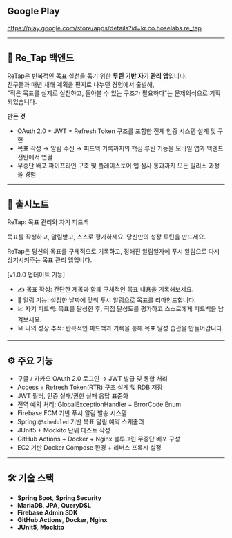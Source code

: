 ## Google Play

https://play.google.com/store/apps/details?id=kr.co.hoselabs.re_tap

---

## 🧠 Re_Tap 백엔드

ReTap은 반복적인 목표 실천을 돕기 위한 **루틴 기반 자기 관리 앱**입니다.  
친구들과 매년 새해 계획을 편지로 나누던 경험에서 출발해,  
"적은 목표를 실제로 실천하고, 돌아볼 수 있는 구조가 필요하다"는 문제의식으로 기획되었습니다.

**만든 것**  
- OAuth 2.0 + JWT + Refresh Token 구조를 포함한 전체 인증 시스템 설계 및 구현  
- 목표 작성 → 알림 수신 → 피드백 기록까지의 핵심 루틴 기능을 모바일 앱과 백엔드 전반에서 연결  
- 무중단 배포 파이프라인 구축 및 플레이스토어 앱 심사 통과까지 모든 릴리스 과정을 경험

---

## 🧠 출시노트

ReTap: 목표 관리와 자기 피드백

목표를 작성하고, 알림받고, 스스로 평가하세요. 당신만의 성장 루틴을 만드세요.

ReTap은 당신의 목표를 구체적으로 기록하고, 정해진 알림일자에 푸시 알림으로 다시 상기시켜주는 목표 관리 앱입니다.

[v1.0.0 업데이트 기능] 
- ✍️ 목표 작성: 간단한 제목과 함께 구체적인 목표 내용을 기록해보세요.
- 🔔 알림 기능: 설정한 날짜에 맞춰 푸시 알림으로 목표를 리마인드합니다.
- 📈 자기 피드백: 목표를 달성한 후, 직접 달성도를 평가하고 스스로에게 피드백을 남겨보세요.
- 📊 나의 성장 추적: 반복적인 피드백과 기록을 통해 목표 달성 습관을 만들어갑니다.

---

## ⚙️ 주요 기능

- 구글 / 카카오 OAuth 2.0 로그인 → JWT 발급 및 통합 처리
- Access + Refresh Token(RTR) 구조 설계 및 RDB 저장
- JWT 필터, 인증 실패/권한 실패 응답 표준화
- 전역 예외 처리: GlobalExceptionHandler + ErrorCode Enum
- Firebase FCM 기반 푸시 알림 발송 시스템
- Spring `@Scheduled` 기반 목표 알림 예약 스케줄러
- JUnit5 + Mockito 단위 테스트 작성
- GitHub Actions + Docker + Nginx 블루그린 무중단 배포 구성
- EC2 기반 Docker Compose 환경 + 리버스 프록시 설정

---

## 🛠 기술 스택

- **Spring Boot**, **Spring Security**
- **MariaDB**, **JPA**, **QueryDSL**
- **Firebase Admin SDK**
- **GitHub Actions**, **Docker**, **Nginx**
- **JUnit5**, **Mockito**
